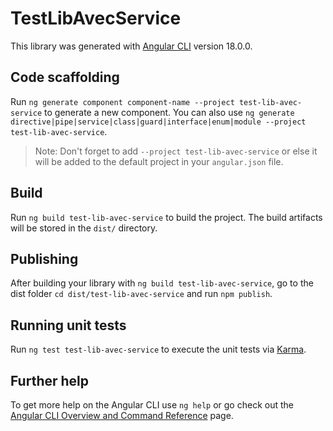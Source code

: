 # TestLibAvecService

This library was generated with [Angular CLI](https://github.com/angular/angular-cli) version 18.0.0.

## Code scaffolding

Run `ng generate component component-name --project test-lib-avec-service` to generate a new component. You can also use `ng generate directive|pipe|service|class|guard|interface|enum|module --project test-lib-avec-service`.
> Note: Don't forget to add `--project test-lib-avec-service` or else it will be added to the default project in your `angular.json` file. 

## Build

Run `ng build test-lib-avec-service` to build the project. The build artifacts will be stored in the `dist/` directory.

## Publishing

After building your library with `ng build test-lib-avec-service`, go to the dist folder `cd dist/test-lib-avec-service` and run `npm publish`.

## Running unit tests

Run `ng test test-lib-avec-service` to execute the unit tests via [Karma](https://karma-runner.github.io).

## Further help

To get more help on the Angular CLI use `ng help` or go check out the [Angular CLI Overview and Command Reference](https://angular.dev/tools/cli) page.
